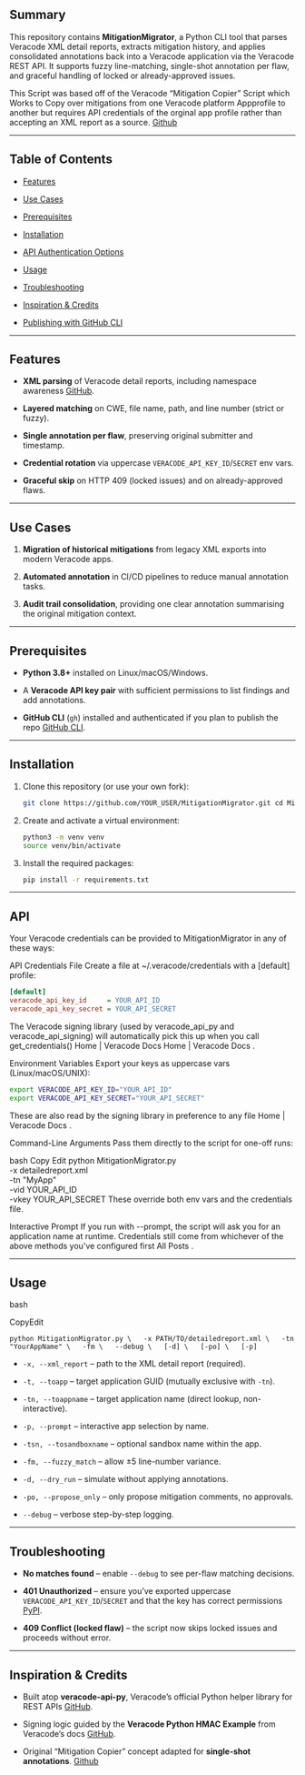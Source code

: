## Summary

This repository contains **MitigationMigrator**, a Python CLI tool that parses Veracode XML detail reports, extracts mitigation history, and applies consolidated annotations back into a Veracode application via the Veracode REST API. It supports fuzzy line-matching, single-shot annotation per flaw, and graceful handling of locked or already-approved issues.

This Script was based off of the Veracode “Mitigation Copier” Script which Works to Copy over mitigations from one Veracode platform  Appprofile to another but requires API credentials of the orginal app profile  rather than accepting an XML report as a source. [Github](https://github.com/tjarrettveracode/veracode-mitigation-copier/tree/master)

---

## Table of Contents

- [Features](#features)
    
- [Use Cases](#use-cases)
    
- [Prerequisites](#prerequisites)
    
- [Installation](#Installation)
    
- [API Authentication Options](#API)
    
- [Usage](#usage)
    
- [Troubleshooting](#troubleshooting)
    
- [Inspiration & Credits](#inspiration--credits)
    
- [Publishing with GitHub CLI](#publishing-with-github-cli)
    

---

## Features

- **XML parsing** of Veracode detail reports, including namespace awareness [GitHub](https://github.com/veracode/veracode-api-py?utm_source=chatgpt.com).
    
- **Layered matching** on CWE, file name, path, and line number (strict or fuzzy).
    
- **Single annotation per flaw**, preserving original submitter and timestamp.
    
- **Credential rotation** via uppercase `VERACODE_API_KEY_ID`/`SECRET` env vars.
    
- **Graceful skip** on HTTP 409 (locked issues) and on already-approved flaws.
    

---

## Use Cases

1. **Migration of historical mitigations** from legacy XML exports into modern Veracode apps.
    
2. **Automated annotation** in CI/CD pipelines to reduce manual annotation tasks.
    
3. **Audit trail consolidation**, providing one clear annotation summarising the original mitigation context.
    

---

## Prerequisites

- **Python 3.8+** installed on Linux/macOS/Windows.
    
- A **Veracode API key pair** with sufficient permissions to list findings and add annotations.
    
- **GitHub CLI** (`gh`) installed and authenticated if you plan to publish the repo [GitHub CLI](https://cli.github.com/manual/gh_repo_create?utm_source=chatgpt.com).
    

---

## Installation

1. Clone this repository (or use your own fork):
    
    ``` bash
    git clone https://github.com/YOUR_USER/MitigationMigrator.git cd MitigationMigrator
    ```
2. Create and activate a virtual environment:
    
    ``` bash
    python3 -m venv venv
    source venv/bin/activate
    ```
3. Install the required packages:

    ``` bash
    pip install -r requirements.txt
    ```
    

---

## API 
	
Your Veracode credentials can be provided to MitigationMigrator in any of these ways:

API Credentials File
Create a file at ~/.veracode/credentials with a [default] profile:

``` ini
[default]
veracode_api_key_id     = YOUR_API_ID
veracode_api_key_secret = YOUR_API_SECRET
```

The Veracode signing library (used by veracode_api_py and veracode_api_signing) will automatically pick this up when you call get_credentials() 
Home | Veracode Docs
Home | Veracode Docs
.

Environment Variables
Export your keys as uppercase vars (Linux/macOS/UNIX):

``` bash
export VERACODE_API_KEY_ID="YOUR_API_ID"
export VERACODE_API_KEY_SECRET="YOUR_API_SECRET"
```

These are also read by the signing library in preference to any file 
Home | Veracode Docs
.

Command-Line Arguments
Pass them directly to the script for one-off runs:

bash
Copy
Edit
python MitigationMigrator.py \
  -x detailedreport.xml \
  -tn "MyApp" \
  -vid YOUR_API_ID \
  -vkey YOUR_API_SECRET
These override both env vars and the credentials file.

Interactive Prompt
If you run with --prompt, the script will ask you for an application name at runtime. Credentials still come from whichever of the above methods you’ve configured first 
All Posts
.


    

---

## Usage

bash

CopyEdit

`python MitigationMigrator.py \   -x PATH/TO/detailedreport.xml \   -tn "YourAppName" \   -fm \   --debug \   [-d] \   [-po] \   [-p]`

- `-x, --xml_report` – path to the XML detail report (required).
    
- `-t, --toapp` – target application GUID (mutually exclusive with `-tn`).
    
- `-tn, --toappname` – target application name (direct lookup, non-interactive).
    
- `-p, --prompt` – interactive app selection by name.
    
- `-tsn, --tosandboxname` – optional sandbox name within the app.
    
- `-fm, --fuzzy_match` – allow ±5 line-number variance.
    
- `-d, --dry_run` – simulate without applying annotations.
    
- `-po, --propose_only` – only propose mitigation comments, no approvals.
    
- `--debug` – verbose step-by-step logging.
    

---

## Troubleshooting

- **No matches found** – enable `--debug` to see per-flaw matching decisions.
    
- **401 Unauthorized** – ensure you’ve exported uppercase `VERACODE_API_KEY_ID`/`SECRET` and that the key has correct permissions [PyPI](https://pypi.org/project/veracode-api-py/0.9.29/?utm_source=chatgpt.com).
    
- **409 Conflict (locked flaw)** – the script now skips locked issues and proceeds without error.
    

---

## Inspiration & Credits

- Built atop **veracode-api-py**, Veracode’s official Python helper library for REST APIs [GitHub](https://github.com/veracode/veracode-api-py?utm_source=chatgpt.com).
    
- Signing logic guided by the **Veracode Python HMAC Example** from Veracode’s docs [GitHub](https://github.com/veracode/veracode-python-hmac-example?utm_source=chatgpt.com).
    
- Original “Mitigation Copier” concept adapted for **single-shot annotations**. [Github](https://github.com/tjarrettveracode/veracode-mitigation-copier/tree/master)
